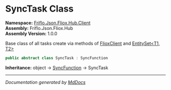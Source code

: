 ﻿<!--  
  <auto-generated>   
    The contents of this file were generated by a tool.  
    Changes to this file may be list if the file is regenerated  
  </auto-generated>   
-->

# SyncTask Class

**Namespace:** [Friflo.Json.Fliox.Hub.Client](../index.md)  
**Assembly:** Friflo.Json.Fliox.Hub  
**Assembly Version:** 1.0.0

Base class of all tasks create via methods of [FlioxClient](../FlioxClient/index.md) and [EntitySet\<T1, T2\>](../EntitySet-2/index.md)

```csharp
public abstract class SyncTask : SyncFunction
```

**Inheritance:** object → [SyncFunction](../SyncFunction/index.md) → SyncTask

___

*Documentation generated by [MdDocs](https://github.com/ap0llo/mddocs)*

